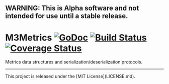 ## WARNING: This is Alpha software and not intended for use until a stable release.

# M3Metrics [![GoDoc][doc-img]][doc] [![Build Status][ci-img]][ci] [![Coverage Status][cov-img]][cov]

Metrics data structures and serialization/deserialization protocols.

<hr>
This project is released under the [MIT License](LICENSE.md).

[doc-img]: https://godoc.org/github.com/m3db/m3metrics?status.svg
[doc]: https://godoc.org/github.com/m3db/m3metrics
[ci-img]: https://travis-ci.org/m3db/m3metrics.svg?branch=master
[ci]: https://travis-ci.org/m3db/m3metrics
[cov-img]: https://coveralls.io/repos/m3db/m3metrics/badge.svg?branch=master&service=github
[cov]: https://coveralls.io/github/m3db/m3metrics?branch=master
